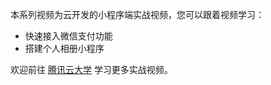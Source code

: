 本系列视频为云开发的小程序端实战视频，您可以跟着视频学习：
- 快速接入微信支付功能
- 搭建个人相册小程序

欢迎前往 [腾讯云大学](https://cloud.tencent.com/edu/learning/courses?cid=10161) 学习更多实战视频。

